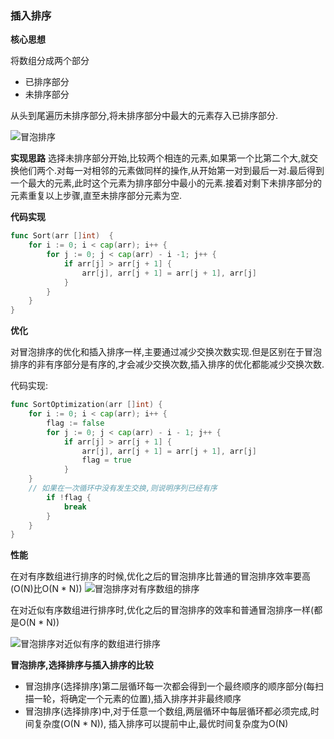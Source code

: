 ### 插入排序

**核心思想**

将数组分成两个部分
- 已排序部分
- 未排序部分

从头到尾遍历未排序部分,将未排序部分中最大的元素存入已排序部分.

![冒泡排序](http://linyimin-blog.oss-cn-beijing.aliyuncs.com/cjlra441u0006qjkhpia6eqat.png)

**实现思路**
选择未排序部分开始,比较两个相连的元素,如果第一个比第二个大,就交换他们两个.对每一对相邻的元素做同样的操作,从开始第一对到最后一对.最后得到一个最大的元素,此时这个元素为排序部分中最小的元素.接着对剩下未排序部分的元素重复以上步骤,直至未排序部分元素为空.

**代码实现**
```go
func Sort(arr []int)  {
	for i := 0; i < cap(arr); i++ {
		for j := 0; j < cap(arr) - i -1; j++ {
			if arr[j] > arr[j + 1] {
				arr[j], arr[j + 1] = arr[j + 1], arr[j]
			}
		}
	}
}
```

**优化**
     
对冒泡排序的优化和插入排序一样,主要通过减少交换次数实现.但是区别在于冒泡排序的非有序部分是有序的,才会减少交换次数,插入排序的优化都能减少交换次数.

代码实现:

```go
func SortOptimization(arr []int) {
	for i := 0; i < cap(arr); i++ {
		flag := false
		for j := 0; j < cap(arr) - i - 1; j++ {
			if arr[j] > arr[j + 1] {
				arr[j], arr[j + 1] = arr[j + 1], arr[j]
				flag = true
			}
    }
    // 如果在一次循环中没有发生交换,则说明序列已经有序
		if !flag {
			break
		}
	}
}
```

**性能**

在对有序数组进行排序的时候,优化之后的冒泡排序比普通的冒泡排序效率要高(O(N)比O(N * N))
![冒泡排序对有序数组的排序](http://linyimin-blog.oss-cn-beijing.aliyuncs.com/cjm2rg9cv0000sikheftkg3s4.png)

在对近似有序数组进行排序时,优化之后的冒泡排序的效率和普通冒泡排序一样(都是O(N * N))

![冒泡排序对近似有序的数组进行排序](http://linyimin-blog.oss-cn-beijing.aliyuncs.com/cjm2rg9cv0000sikheftkg3s4.png)


**冒泡排序,选择排序与插入排序的比较**

- 冒泡排序(选择排序)第二层循环每一次都会得到一个最终顺序的顺序部分(每扫描一轮，将确定一个元素的位置),插入排序并非最终顺序
- 冒泡排序(选择排序)中,对于任意一个数组,两层循环中每层循环都必须完成,时间复杂度(O(N * N)), 插入排序可以提前中止,最优时间复杂度为O(N)
